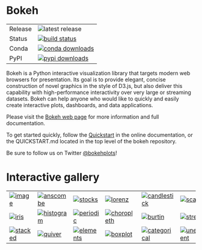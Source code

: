 Bokeh 
=====

<table>
<tr>
  <td>Release</td> 
  <td><img src="https://pypip.in/v/bokeh/badge.png" alt="latest release" /></td>
</tr>
<tr>
  <td>Status</td>  
  <td>
    <a href="https://travis-ci.org/bokeh/bokeh">
    <img src="https://travis-ci.org/bokeh/bokeh.svg?branch=master" alt="build status" />
    </a>
  </td> 
</tr>
<tr>
  <td>Conda</td>  
  <td>
    <a href="http://bokeh.pydata.org/docs/installation.html"> 
    <img src="http://pubbadges.s3-website-us-east-1.amazonaws.com/pkgs-downloads-bokeh.png" alt="conda downloads" />
    </a>
  </td> 
</tr>
<tr>
  <td>PyPI</td>  
  <td>
    <a href="https://pypi.python.org/pypi/bokeh/">
    <img src="https://pypip.in/download/bokeh/badge.png?period=month" alt="pypi downloads" />
    </a>
  </td>
</tr>
</table>

Bokeh is a Python interactive visualization library that targets modern 
web browsers for presentation. Its goal is to provide elegant, concise 
construction of novel graphics in the style of D3.js, but also deliver this 
capability with high-performance interactivity over very large or streaming 
datasets. Bokeh can help anyone who would like to quickly and easily create
interactive plots, dashboards, and data applications.

Please visit the [Bokeh web page](http://bokeh.pydata.org) for more information and full documentation.

To get started quickly, follow the [Quickstart](http://bokeh.pydata.org/docs/quickstart.html) in the online documentation, or the QUICKSTART.md located in the top level of the bokeh repository.

Be sure to follow us on Twitter [@bokehplots](http://twitter.com/BokehPlots)!


Interactive gallery
===================


<p>
<table cellspacing="20">
<tr>

  <td>  
  <a href="http://bokeh.pydata.org/docs/gallery/image.html">
  <img alt="image" src="http://bokeh.pydata.org/_images/image_t.png" />
  </a>         
  </td>

  <td>  
  <a href="http://bokeh.pydata.org/docs/gallery/anscombe.html">
  <img alt="anscombe" src="http://bokeh.pydata.org/_images/anscombe_t.png" />
  </a>      
  </td>
  
  <td>  
  <a href="http://bokeh.pydata.org/docs/gallery/stocks.html">
  <img alt="stocks" src="http://bokeh.pydata.org/_images/stocks_t.png" />
  </a>        
  </td>
  
  <td>  
  <a href="http://bokeh.pydata.org/docs/gallery/lorenz.html">
  <img alt="lorenz" src="http://bokeh.pydata.org/_images/lorenz_t.png" />
  </a>        
  </td>
  
  <td>  
  <a href="http://bokeh.pydata.org/docs/gallery/candlestick.html">
  <img alt="candlestick" src="http://bokeh.pydata.org/_images/candlestick_t.png" />
  </a>   
  </td>
  
  <td>  
  <a href="http://bokeh.pydata.org/docs/gallery/color_scatter.html">
  <img alt="scatter" src="http://bokeh.pydata.org/_images/scatter_t.png" />
  </a>       
  </td>
  
  <td>  
  <a href="http://bokeh.pydata.org/docs/gallery/iris_splom.html">
  <img alt="splom" src="http://bokeh.pydata.org/_images/splom_t.png" />
  </a>        
  </td>
  
</tr>
<tr>

  <td>  
  <a href="http://bokeh.pydata.org/docs/gallery/iris.html">
  <img alt="iris" src="http://bokeh.pydata.org/_images/iris_t.png" />
  </a>          
  </td>

  <td>  
  <a href="http://bokeh.pydata.org/docs/gallery/histogram.html">
  <img alt="histogram" src="http://bokeh.pydata.org/_images/histogram_t.png" />
  </a>   
  </td>
  
  <td>  
  <a href="http://bokeh.pydata.org/docs/gallery/periodic.html">
  <img alt="periodic" src="http://bokeh.pydata.org/_images/periodic_t.png" />
  </a>      
  </td>
  
  <td>  
  <a href="http://bokeh.pydata.org/docs/gallery/texas.html">
  <img alt="choropleth" src="http://bokeh.pydata.org/_images/choropleth_t.png" />
  </a>    
  </td>
  
  <td>  
  <a href="http://bokeh.pydata.org/docs/gallery/burtin.html">
  <img alt="burtin" src="http://bokeh.pydata.org/_images/burtin_t.png" />
  </a>        
  </td>
  
  <td>  
  <a href="http://bokeh.pydata.org/docs/gallery/streamline.html">
  <img alt="streamline" src="http://bokeh.pydata.org/_images/streamline_t.png" />
  </a>    
  </td>
  
  <td>  
  <a href="http://bokeh.pydata.org/docs/gallery/image_rgba.html">
  <img alt="image_rgba" src="http://bokeh.pydata.org/_images/image_rgba_t.png" />
  </a>    
  </td>

</tr>
<tr>

  <td>  
  <a href="http://bokeh.pydata.org/docs/gallery/brewer.html">
  <img alt="stacked" src="http://bokeh.pydata.org/_images/stacked_t.png" />
  </a>       
  </td>
  
  <td>  
  <a href="http://bokeh.pydata.org/docs/gallery/quiver.html">
  <img alt="quiver" src="http://bokeh.pydata.org/_images/quiver_t.png" />
  </a>        
  </td>
  
  <td>  
  <a href="http://bokeh.pydata.org/docs/gallery/elements.html">
  <img alt="elements" src="http://bokeh.pydata.org/_images/elements_t.png" />
  </a>      
  </td>
  
  <td>  
  <a href="http://bokeh.pydata.org/docs/gallery/boxplot.html">
  <img alt="boxplot" src="http://bokeh.pydata.org/_images/boxplot_t.png" />
  </a>       
  </td>
  
  <td>  
  <a href="http://bokeh.pydata.org/docs/gallery/categorical.html">
  <img alt="categorical" src="http://bokeh.pydata.org/_images/categorical_t.png" />
  </a>   
  </td>
  
  <td>  
  <a href="http://bokeh.pydata.org/docs/gallery/unemployment.html">
  <img alt="unemployment" src="http://bokeh.pydata.org/_images/unemployment_t.png" />
  </a>  
  </td>
  
  <td>  
  <a href="http://bokeh.pydata.org/docs/gallery/les_mis.html">
  <img alt="les_mis" src="http://bokeh.pydata.org/_images/les_mis_t.png" />
  </a>       
  </td>

</tr>
</table>
</p>


